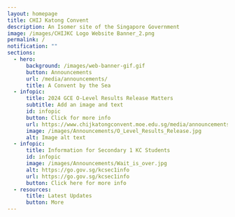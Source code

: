 ```yaml
---
layout: homepage
title: CHIJ Katong Convent
description: An Isomer site of the Singapore Government
image: /images/CHIJKC Logo Website Banner_2.png
permalink: /
notification: ""
sections:
  - hero:
      background: /images/web-banner-gif.gif
      button: Announcements
      url: /media/announcements/
      title: A Convent by the Sea
  - infopic:
      title: 2024 GCE O-Level Results Release Matters
      subtitle: Add an image and text
      id: infopic
      button: Click for more info
      url: https://www.chijkatongconvent.moe.edu.sg/media/announcements/chij-170th-anniversary-celebration/
      image: /images/Announcements/O_Level_Results_Release.jpg
      alt: Image alt text
  - infopic:
      title: Information for Secondary 1 KC Students
      id: infopic
      image: /images/Announcements/Wait_is_over.jpg
      alt: https://go.gov.sg/kcsec1info
      url: https://go.gov.sg/kcsec1info
      button: Click here for more info
  - resources:
      title: Latest Updates
      button: More
---
```

